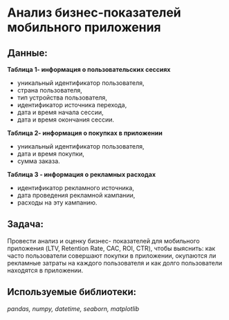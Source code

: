 # Анализ бизнес-показателей мобильного приложения

## Данные:  

**Таблица 1- информация о пользовательских сессиях**

- уникальный идентификатор пользователя,
- страна пользователя,
- тип устройства пользователя,
- идентификатор источника перехода,
- дата и время начала сессии,
- дата и время окончания сессии.

**Таблица 2- информация о покупках в приложении**

- уникальный идентификатор пользователя,
- дата и время покупки,
- сумма заказа.

**Таблица 3 - информация о рекламных расходах**

- идентификатор рекламного источника,
- дата проведения рекламной кампании,
- расходы на эту кампанию.

## Задача:  

Провести анализ и оценку бизнес- показателей для мобильного приложения (LTV, Retention Rate, CAC, ROI, CTR), чтобы выяснить: как часто пользователи совершают покупки в приложении, окупаются ли рекламные затраты на каждого пользователя и как долго пользователи находятся в приложении.

## Используемые библиотеки:  

*pandas, numpy, datetime, seaborn, matplotlib*


